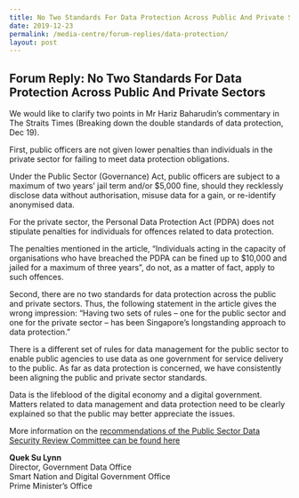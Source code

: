 ```yaml
---
title: No Two Standards For Data Protection Across Public And Private Sectors
date: 2019-12-23
permalink: /media-centre/forum-replies/data-protection/
layout: post
---
```


## Forum Reply: No Two Standards For Data Protection Across Public And Private Sectors

We would like to clarify two points in Mr Hariz Baharudin’s commentary in The Straits Times (Breaking down the double standards of data protection, Dec 19).

First, public officers are not given lower penalties than individuals in the private sector for failing to meet data protection obligations.

Under the Public Sector (Governance) Act, public officers are subject to a maximum of two years’ jail term and/or $5,000 fine, should they recklessly disclose data without authorisation, misuse data for a gain, or re-identify anonymised data.

For the private sector, the Personal Data Protection Act (PDPA) does not stipulate penalties for individuals for offences related to data protection.

The penalties mentioned in the article, “Individuals acting in the capacity of organisations who have breached the PDPA can be fined up to $10,000 and jailed for a maximum of three years”, do not, as a matter of fact, apply to such offences.

Second, there are no two standards for data protection across the public and private sectors. Thus, the following statement in the article gives the wrong impression: “Having two sets of rules – one for the public sector and one for the private sector – has been Singapore’s longstanding approach to data protection.”

There is a different set of rules for data management for the public sector to enable public agencies to use data as one government for service delivery to the public. As far as data protection is concerned, we have consistently been aligning the public and private sector standards.

Data is the lifeblood of the digital economy and a digital government. Matters related to data management and data protection need to be clearly explained so that the public may better appreciate the issues.

More information on the [recommendations of the Public Sector Data Security Review Committee can be found here](/media-centre/press-releases/completion-of-public-sector-data-security-review-to-secure-and-protect-citizens-data)

**Quek Su Lynn**<br>
Director, Government Data Office<br>
Smart Nation and Digital Government Office<br>
Prime Minister’s Office
